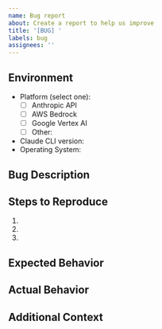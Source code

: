 ```yaml
---
name: Bug report
about: Create a report to help us improve
title: '[BUG] '
labels: bug
assignees: ''
---
```


## Environment
- Platform (select one):
  - [ ] Anthropic API
  - [ ] AWS Bedrock
  - [ ] Google Vertex AI
  - [ ] Other: <!-- specify -->
- Claude CLI version: <!-- output of `claude --version` -->
- Operating System: <!-- e.g. macOS 14.3, Windows 11, Ubuntu 22.04 -->

## Bug Description
<!-- A clear and concise description of the bug -->

## Steps to Reproduce
1. <!-- First step -->
2. <!-- Second step -->
3. <!-- And so on... -->

## Expected Behavior
<!-- What you expected to happen -->

## Actual Behavior
<!-- What actually happened -->

## Additional Context
<!-- Add any other context about the problem here, such as screenshots, logs, etc. -->